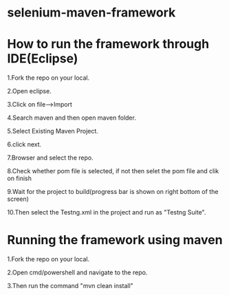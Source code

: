 # selenium-maven-framework

# How to run the framework through IDE(Eclipse)

1.Fork the repo on your local.

2.Open eclipse.

3.Click on file-->Import

4.Search maven and then open maven folder.

5.Select Existing Maven Project.

6.click next.

7.Browser and select the repo.

8.Check whether pom file is selected, if not then selet the pom file and clik on finish

9.Wait for the project to build(progress bar is shown on right bottom of the screen)

10.Then select the Testng.xml in the project and run as "Testng Suite".


# Running the framework using maven

1.Fork the repo on your local.

2.Open cmd/powershell and navigate to the repo.

3.Then run the command "mvn clean install"


